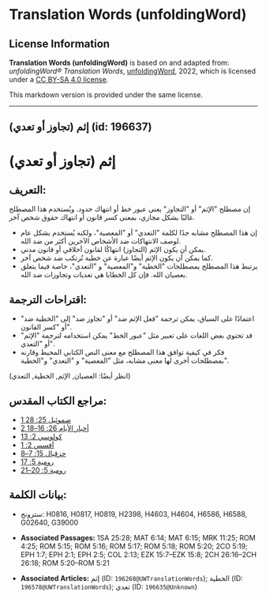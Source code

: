 # Translation Words (unfoldingWord)

## License Information

**Translation Words (unfoldingWord)** is based on and adapted from: _unfoldingWord® Translation Words_, [unfoldingWord](https://unfoldingword.org/utw), 2022, which is licensed under a [CC BY-SA 4.0 license](https://creativecommons.org/licenses/by-sa/4.0/legalcode.en).

This markdown version is provided under the same license.



--------------------------------

## إثم (تجاوز أو تعدي) (id: 196637)

إثم (تجاوز أو تعدي)
===================

التعريف:
--------

إن مصطلح "الإثم" أو "التجاوز" يعني عبور خط أو انتهاك حدود. ويُستخدم هذا المصطلح غالبًا بشكل مجازي، بمعنى كسر قانون أو انتهاك حقوق شخص آخر.

* إن هذا المصطلح مشابه جدًا لكلمة "التعدي" أو "المعصية"، ولكنه يُستخدم بشكل عام لوصف الانتهاكات ضد الأشخاص الآخرين أكثر من ضد الله.
* يمكن أن يكون الإثم (التجاوز) انتهاكًا لقانون أخلاقي أو قانون مدني.
* كما يمكن أن يكون الإثم أيضًا عبارة عن خطية تُرتكب ضد شخص آخر.
* يرتبط هذا المصطلح بمصطلحات "الخطية" و"المعصية" و "التعدي"، خاصة فيما يتعلق بعصيان الله. فإن كل الخطايا هي تعديات وتجاوزات ضد الله.

اقتراحات الترجمة:
-----------------

* اعتمادًا على السياق، يمكن ترجمة "فعل الإثم ضد" أو "تجاوز ضد" إلى "الخطية ضد" أو "كسر القانون".
* قد تحتوي بعض اللغات على تعبير مثل "عبور الخط" يمكن استخدامه لترجمة "الإثم" أو "التعدي".
* فكر في كيفية توافق هذا المصطلح مع معنى النص الكتابي المحيط وقارنه بمصطلحات أخرى لها معنى مشابه، مثل "المعصية" و "التعدي" و"الخطية".

(انظر أيضًا: العصيان, الإثم, الخطية, التعدي)

مراجع الكتاب المقدس:
--------------------

* [1 صموئيل 25: 28](https://ref.ly/1Sam25:28)
* [2 أخبار الأيام 26: 16–18](https://ref.ly/2Chr26:16-2Chr26:18)
* [كولوسي 2: 13](https://ref.ly/Col2:13)
* [أفسس 2: 1](https://ref.ly/Eph2:1)
* [حزقيال 15: 7–8](https://ref.ly/Ezek15:7-Ezek15:8)
* [رومية 5: 17](https://ref.ly/Rom5:17)
* [رومية 5: 20–21](https://ref.ly/Rom5:20-Rom5:21)

بيانات الكلمة:
--------------

* سترونج: H0816, H0817, H0819, H2398, H4603, H4604, H6586, H6588, G02640, G39000

* **Associated Passages:** 1SA 25:28; MAT 6:14; MAT 6:15; MRK 11:25; ROM 4:25; ROM 5:15; ROM 5:16; ROM 5:17; ROM 5:18; ROM 5:20; 2CO 5:19; EPH 1:7; EPH 2:1; EPH 2:5; COL 2:13; EZK 15:7–EZK 15:8; 2CH 26:16–2CH 26:18; ROM 5:20–ROM 5:21
* **Associated Articles:** إثم (ID: `196268@UWTranslationWords`); الخطية (ID: `196578@UWTranslationWords`); تعدي (ID: `196635@Unknown`)

